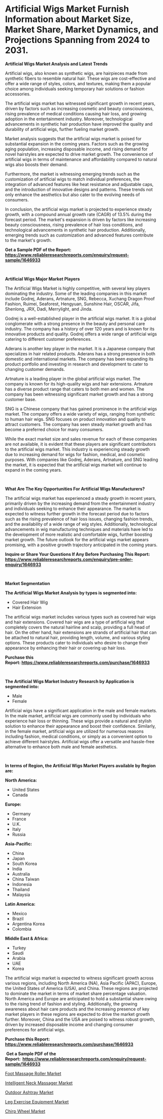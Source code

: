 <p><h1>Artificial Wigs Market Furnish Information about Market Size, Market Share, Market Dynamics, and Projections Spanning from 2024 to 2031.</h1></p><p><strong>Artificial Wigs Market Analysis and Latest Trends</strong></p>
<p><p>Artificial wigs, also known as synthetic wigs, are hairpieces made from synthetic fibers to resemble natural hair. These wigs are cost-effective and offer a wide range of styles, colors, and textures, making them a popular choice among individuals seeking temporary hair solutions or fashion accessories.</p><p>The artificial wigs market has witnessed significant growth in recent years, driven by factors such as increasing cosmetic and beauty consciousness, rising prevalence of medical conditions causing hair loss, and growing adoption in the entertainment industry. Moreover, technological advancements in synthetic hair production have improved the quality and durability of artificial wigs, further fueling market growth.</p><p>Market analysis suggests that the artificial wigs market is poised for substantial expansion in the coming years. Factors such as the growing aging population, increasing disposable income, and rising demand for novel hairstyles are expected to drive market growth. The convenience of artificial wigs in terms of maintenance and affordability compared to natural wigs also boosts their demand.</p><p>Furthermore, the market is witnessing emerging trends such as the customization of artificial wigs to match individual preferences, the integration of advanced features like heat resistance and adjustable caps, and the introduction of innovative designs and patterns. These trends not only enhance the aesthetics but also cater to the evolving needs of consumers.</p><p>In conclusion, the artificial wigs market is projected to experience steady growth, with a compound annual growth rate (CAGR) of 13.5% during the forecast period. The market's expansion is driven by factors like increasing beauty consciousness, rising prevalence of hair loss conditions, and technological advancements in synthetic hair production. Additionally, emerging trends such as customization and advanced features contribute to the market's growth.</p></p>
<p><strong>Get a Sample PDF of the Report:&nbsp; <a href="https://www.reliableresearchreports.com/enquiry/request-sample/1646933">https://www.reliableresearchreports.com/enquiry/request-sample/1646933</a></strong></p>
<p>&nbsp;</p>
<p><strong>Artificial Wigs Major Market Players</strong></p>
<p><p>The Artificial Wigs Market is highly competitive, with several key players dominating the industry. Some of the leading companies in this market include Godrej, Aderans, Artnature, SNG, Rebecca, Xuchang Dragon Proof Fashion, Ruimei, Seaforest, Hengyuan, Sunshine Hair, OSCAR, Jifa, Shenlong, JRX, Dadi, Merrylight, and Jinda.</p><p>Godrej is a well-established player in the artificial wigs market. It is a global conglomerate with a strong presence in the beauty and personal care industry. The company has a history of over 120 years and is known for its innovative products and quality. Godrej offers a wide range of artificial wigs catering to different customer preferences.</p><p>Aderans is another key player in the market. It is a Japanese company that specializes in hair related products. Aderans has a strong presence in both domestic and international markets. The company has been expanding its product portfolio and investing in research and development to cater to changing customer demands.</p><p>Artnature is a leading player in the global artificial wigs market. The company is known for its high-quality wigs and hair extensions. Artnature has a diverse product range that caters to both men and women. The company has been witnessing significant market growth and has a strong customer base.</p><p>SNG is a Chinese company that has gained prominence in the artificial wigs market. The company offers a wide variety of wigs, ranging from synthetic to human hair wigs. SNG focuses on product innovation and quality to attract customers. The company has seen steady market growth and has become a preferred choice for many consumers.</p><p>While the exact market size and sales revenue for each of these companies are not available, it is evident that these players are significant contributors to the artificial wigs market. This industry is experiencing steady growth due to increasing demand for wigs for fashion, medical, and cosmetic purposes. With companies like Godrej, Aderans, Artnature, and SNG leading the market, it is expected that the artificial wigs market will continue to expand in the coming years.</p></p>
<p>&nbsp;</p>
<p><strong>What Are The Key Opportunities For Artificial Wigs Manufacturers?</strong></p>
<p><p>The artificial wigs market has experienced a steady growth in recent years, primarily driven by the increasing demand from the entertainment industry and individuals seeking to enhance their appearance. The market is expected to witness further growth in the forecast period due to factors such as the rising prevalence of hair loss issues, changing fashion trends, and the availability of a wide range of wig styles. Additionally, technological advancements in wig manufacturing techniques and materials have led to the development of more realistic and comfortable wigs, further boosting market growth. The future outlook for the artificial wigs market appears promising, with a positive growth trajectory anticipated in the coming years.</p></p>
<p><strong>Inquire or Share Your Questions If Any Before Purchasing This Report: <a href="https://www.reliableresearchreports.com/enquiry/pre-order-enquiry/1646933">https://www.reliableresearchreports.com/enquiry/pre-order-enquiry/1646933</a></strong></p>
<p>&nbsp;</p>
<p><strong>Market Segmentation</strong></p>
<p><strong>The Artificial Wigs Market Analysis by types is segmented into:</strong></p>
<p><ul><li>Covered Hair Wig</li><li>Hair Extension</li></ul></p>
<p><p>The artificial wigs market includes various types such as covered hair wigs and hair extensions. Covered hair wigs are a type of artificial wig that completely covers the natural hairline and scalp, providing a full head of hair. On the other hand, hair extensions are strands of artificial hair that can be attached to natural hair, providing length, volume, and various styling options. These products cater to individuals who desire to change their appearance by enhancing their hair or covering up hair loss.</p></p>
<p><strong>Purchase this Report:&nbsp;<a href="https://www.reliableresearchreports.com/purchase/1646933">https://www.reliableresearchreports.com/purchase/1646933</a></strong></p>
<p>&nbsp;</p>
<p><strong>The Artificial Wigs Market Industry Research by Application is segmented into:</strong></p>
<p><ul><li>Male</li><li>Female</li></ul></p>
<p><p>Artificial wigs have a significant application in the male and female markets. In the male market, artificial wigs are commonly used by individuals who experience hair loss or thinning. These wigs provide a natural and stylish solution to enhance their appearance and boost their confidence. Similarly, in the female market, artificial wigs are utilized for numerous reasons including fashion, medical conditions, or simply as a convenient option to achieve different hairstyles. Artificial wigs offer a versatile and hassle-free alternative to enhance both male and female aesthetics.</p></p>
<p>&nbsp;</p>
<p><strong>In terms of Region, the Artificial Wigs Market Players available by Region are:</strong></p>
<p>
    <p> <strong> North America: </strong>
        <ul>
            <li>United States</li>
            <li>Canada</li>
        </ul>
        </p> 
    <p> <strong> Europe: </strong>
        <ul>
            <li>Germany</li>
            <li>France</li>
            <li>U.K.</li>
            <li>Italy</li>
            <li>Russia</li>
        </ul>
        </p> 
    <p> <strong> Asia-Pacific: </strong>
        <ul>
            <li>China</li>
            <li>Japan</li>
            <li>South Korea</li>
            <li>India</li>
            <li>Australia</li>
            <li>China Taiwan</li>
            <li>Indonesia</li>
            <li>Thailand</li>
            <li>Malaysia</li>
        </ul>
        </p> 
    <p> <strong> Latin America: </strong>
        <ul>
            <li>Mexico</li>
            <li>Brazil</li>
            <li>Argentina Korea</li>
            <li>Colombia</li>
        </ul>
        </p> 
    <p> <strong> Middle East & Africa: </strong>
        <ul>
            <li>Turkey</li>
            <li>Saudi</li>
            <li>Arabia</li>
            <li>UAE</li>
            <li>Korea</li>
        </ul>
    </p>
    </p>
<p><p>The artificial wigs market is expected to witness significant growth across various regions, including North America (NA), Asia Pacific (APAC), Europe, the United States of America (USA), and China. These regions are projected to dominate the market in terms of market share percentage valuation. North America and Europe are anticipated to hold a substantial share owing to the rising trend of fashion and styling. Additionally, the growing awareness about hair care products and the increasing presence of key market players in these regions are expected to drive the market growth further. Moreover, China and the USA are poised to witness robust growth, driven by increased disposable income and changing consumer preferences for artificial wigs.</p></p>
<p><strong>Purchase this Report: <a href="https://www.reliableresearchreports.com/purchase/1646933">https://www.reliableresearchreports.com/purchase/1646933</a></strong></p>
<p>&nbsp;<strong>Get a Sample PDF of the Report:&nbsp;&nbsp;<a href="https://www.reliableresearchreports.com/enquiry/request-sample/1646933">https://www.reliableresearchreports.com/enquiry/request-sample/1646933</a></strong></p>
<p><strong></strong></p>
<p><p><a href="https://github.com/beatblasta/Market-Research-Report-List-1/blob/main/foot-massage-roller-market.md">Foot Massage Roller Market</a></p><p><a href="https://github.com/jhcraigie/Market-Research-Report-List-1/blob/main/intelligent-neck-massager-market.md">Intelligent Neck Massager Market</a></p><p><a href="https://github.com/chartsaturn/Market-Research-Report-List-1/blob/main/outdoor-ashtray-market.md">Outdoor Ashtray Market</a></p><p><a href="https://github.com/jsmusil/Market-Research-Report-List-1/blob/main/leg-exercise-equipment-market.md">Leg Exercise Equipment Market</a></p><p><a href="https://github.com/Triciasol/Market-Research-Report-List-1/blob/main/chirp-wheel-market.md">Chirp Wheel Market</a></p></p>